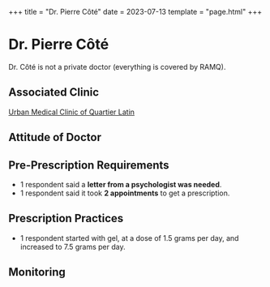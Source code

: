 +++
title = "Dr. Pierre Côté"
date = 2023-07-13
template = "page.html"
+++

# Dr. Pierre Côté
Dr. Côté is not a private doctor (everything is covered by RAMQ). 
## Associated Clinic
[Urban Medical Clinic of Quartier Latin](@/blog/clinics/urbain.md)
## Attitude of Doctor
## Pre-Prescription Requirements
* 1 respondent said a **letter from a psychologist was needed**.
* 1 respondent said it took **2 appointments** to get a prescription.
## Prescription Practices
* 1 respondent started with gel, at a dose of 1.5 grams per day, and increased to 7.5 grams per day.
## Monitoring
